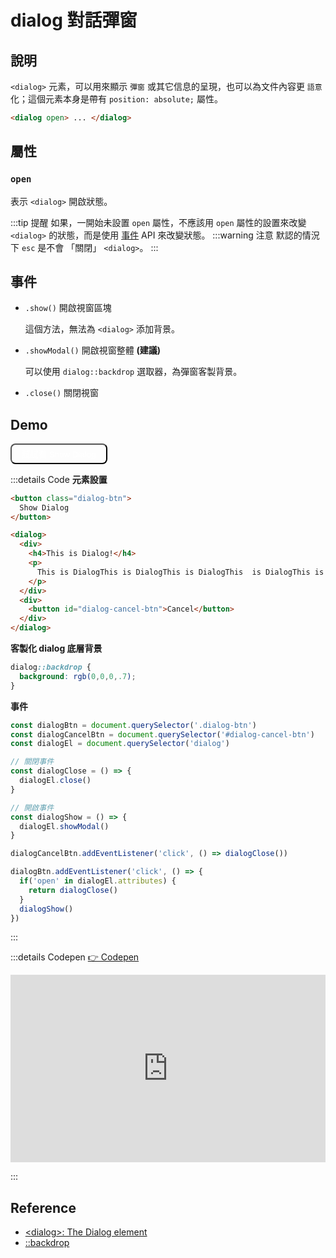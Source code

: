 # dialog 對話彈窗

<style scope>
  dialog {
    border-radius: 8px;
    background: white;
    color: black;
  }
  dialog::backdrop {
    background: rgb(0,0,0,.7);
  }

  dialog > div {
    min-width: 300px;
    max-width: 450px;
  }

  dialog h4 {
    font-size: 1.2rem;
    padding-bottom: .5rem;
    border-bottom: 1px solid #eee;
  }
  .text-right {
    text-align: right;
  }
</style>

<script>
  export default {
    mounted() {
      const dialogBtn = document.querySelector('.dialog-btn')
      const dialogCancelBtn = document.querySelector('#dialog-cancel-btn')
      const dialogEl = document.querySelector('dialog')

      const dialogClose = () => {
        dialogEl.close()
      }
      const dialogShow = () => {
        dialogEl.showModal()
      }

      dialogCancelBtn.addEventListener('click', () => dialogClose())

      dialogBtn.addEventListener('click', () => {
        if('open' in dialogEl.attributes) {
          return dialogClose()
        }
        dialogShow()
      })
    }
  }
</script>

## 說明
`<dialog>` 元素，可以用來顯示 `彈窗` 或其它信息的呈現，也可以為文件內容更 `語意` 化；這個元素本身是帶有 `position: absolute;` 屬性。

```html
<dialog open> ... </dialog>
```

## 屬性

### `open`
表示 `<dialog>` 開啟狀態。

:::tip 提醒
如果，一開始未設置 `open` 屬性，不應該用 `open` 屬性的設置來改變 `<dialog>` 的狀態，而是使用 [事件](/Html/dialog#事件) API 來改變狀態。
:::warning 注意
默認的情況下 `esc` 是不會 「關閉」 `<dialog>`。
:::

## 事件
- `.show()` 開啟視窗區塊
  
  這個方法，無法為 `<dialog>` 添加背景。

- `.showModal()` 開啟視窗整體 **(建議)**

  可以使用 `dialog::backdrop` 選取器，為彈窗客製背景。

- `.close()` 關閉視窗

## Demo

<button class="dialog-btn" style="background: var(--vp-c-brand-dark); color: white; padding: .3rem 1rem; border-radius: 8px;">
  試試看 Show Dialog
</button>

<dialog>
  <div>
    <h4>This is Dialog!</h4>
    <p>This is DialogThis is DialogThis is DialogThis  is DialogThis is Dialog is DialogThis is Dialog is DialogThis is Dialog</p>
  </div>
  <div class="text-right">
    <button id="dialog-cancel-btn" style="border:1px solid var(--vp-c-brand-dark); color: var(--vp-c-brand-dark); padding: .3rem 1rem; border-radius: 8px;">
      Cancel
    </button>
  </div>
</dialog>

:::details Code
**元素設置**
```html {5-15}
<button class="dialog-btn">
  Show Dialog
</button>

<dialog>
  <div>
    <h4>This is Dialog!</h4>
    <p>
      This is DialogThis is DialogThis is DialogThis  is DialogThis is Dialog is DialogThis is Dialog is DialogThis is Dialog
    </p>
  </div>
  <div>
    <button id="dialog-cancel-btn">Cancel</button>
  </div>
</dialog>
```
**客製化 dialog 底層背景**
```css
dialog::backdrop {
  background: rgb(0,0,0,.7);
}
```
**事件**
```js {3,6-9,11-13}
const dialogBtn = document.querySelector('.dialog-btn')
const dialogCancelBtn = document.querySelector('#dialog-cancel-btn')
const dialogEl = document.querySelector('dialog')

// 關閉事件
const dialogClose = () => {
  dialogEl.close()
}

// 開啟事件
const dialogShow = () => {
  dialogEl.showModal()
}

dialogCancelBtn.addEventListener('click', () => dialogClose())

dialogBtn.addEventListener('click', () => {
  if('open' in dialogEl.attributes) {
    return dialogClose()
  }
  dialogShow()
})
```
:::

:::details Codepen
[👉 Codepen](https://codepen.io/naiky/pen/xxjoLzR)

<iframe height="300" style="width: 100%;" scrolling="no" title="[html] dialog" src="https://codepen.io/naiky/embed/xxjoLzR?default-tab=result" frameborder="no" loading="lazy" allowtransparency="true" allowfullscreen="true">
  See the Pen <a href="https://codepen.io/naiky/pen/xxjoLzR">
  [html] dialog</a> by Naiky (<a href="https://codepen.io/naiky">@naiky</a>)
  on <a href="https://codepen.io">CodePen</a>.
</iframe>

:::

## Reference
- [\<dialog>: The Dialog element](https://developer.mozilla.org/en-US/docs/Web/HTML/Element/dialog)
- [\::backdrop](https://css-tricks.com/almanac/selectors/b/backdrop/)